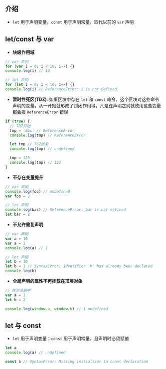 ## 介绍

+ `let` 用于声明变量，`const` 用于声明常量，取代以前的 `var` 声明


## let/const 与 var

+ **块级作用域**

```js
// var 声明
for (var i = 0; i < 10; i++) {}
console.log(i) // 10

// let 声明
for (let i = 0; i < 10; i++) {}
console.log(i) // ReferenceError: i is not defined
```

+ **暂时性死区(TDZ)**: 如果区块中存在 `let` 和 `const` 命令，这个区块对这些命令声明的变量，从一开始就形成了封闭作用域，凡是在声明之前就使用这些变量都会报 `ReferenceError` 错误

```js
if (true) {
  // TDZ开始
  tmp = 'abc' // ReferenceError
  console.log(tmp) // ReferenceError

  let tmp // TDZ结束
  console.log(tmp) // undefined

  tmp = 123
  console.log(tmp) // 123
}
```

+ **不存在变量提升**

```js
// var 声明
console.log(foo) // undefined
var foo = 2

// let 声明
console.log(bar) // ReferenceError: bar is not defined
let bar = 2
```

+ **不允许重复声明**

```js
// var 声明
var a = 10
var a = 1
console.log(a) // 1

// let 声明
let b = 10
let b = 1 // SyntaxError: Identifier 'b' has already been declared
console.log(b)
```

+ **全局声明的属性不再挂载在顶层对象**

```js
// 在浏览器中
var a = 1
let b = 2

console.log(window.a, window.b) // 1 undefined
```

## let 与 const

+ `let` 用于声明变量；`const` 用于声明常量，且声明时必须赋值

```js
let a
console.log(a) // undefined

const b // SyntaxError: Missing initializer in const declaration
```